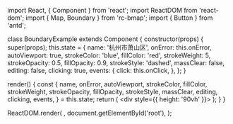 import React, { Component } from 'react';
import ReactDOM from 'react-dom';
import { Map, Boundary } from 'rc-bmap';
import { Button } from 'antd';

class BoundaryExample extends Component {
  constructor(props) {
    super(props);
    this.state = {
      name: '杭州市萧山区',
      onError: this.onError,
      autoViewport: true,
      strokeColor: 'blue',
      fillColor: 'red',
      strokeWeight: 5,
      strokeOpacity: 0.5,
      fillOpacity: 0.9,
      strokeStyle: 'dashed',
      massClear: false,
      editing: false,
      clicking: true,
      events: {
        click: this.onClick,
      },
    };
  }

  render() {
    const {
      name, onError, autoViewport, strokeColor,
      fillColor, strokeWeight, strokeOpacity, fillOpacity, strokeStyle,
      massClear, editing, clicking, events,
    } = this.state;
    return (
      <div style={{ height: '90vh' }}>
        <Map
          ak="dbLUj1nQTvDvKXkov5fhnH5HIE88RUEO"
        >
          <Boundary
            name={name}
            onError={onError}
            autoViewport={autoViewport}
            strokeColor={strokeColor}
            fillColor={fillColor}
            strokeWeight={strokeWeight}
            strokeOpacity={strokeOpacity}
            fillOpacity={fillOpacity}
            strokeStyle={strokeStyle}
            massClear={massClear}
            editing={editing}
            clicking={clicking}
            events={events}
          />
        </Map>
      </div>
    );
  }
}

ReactDOM.render(
  <BoundaryExample />,
  document.getElementById('root'),
);
